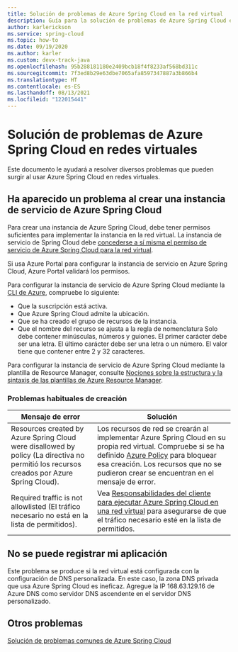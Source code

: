 ```yaml
---
title: Solución de problemas de Azure Spring Cloud en la red virtual
description: Guía para la solución de problemas de Azure Spring Cloud en la red virtual.
author: karlerickson
ms.service: spring-cloud
ms.topic: how-to
ms.date: 09/19/2020
ms.author: karler
ms.custom: devx-track-java
ms.openlocfilehash: 95b288181180e2409bcb18f4f8233af568bd311c
ms.sourcegitcommit: 7f3ed8b29e63dbe7065afa8597347887a3b866b4
ms.translationtype: HT
ms.contentlocale: es-ES
ms.lasthandoff: 08/13/2021
ms.locfileid: "122015441"
---
```

# <a name="troubleshooting-azure-spring-cloud-in-virtual-networks"></a>Solución de problemas de Azure Spring Cloud en redes virtuales

Este documento le ayudará a resolver diversos problemas que pueden surgir al usar Azure Spring Cloud en redes virtuales.

## <a name="i-encountered-a-problem-with-creating-an-azure-spring-cloud-service-instance"></a>Ha aparecido un problema al crear una instancia de servicio de Azure Spring Cloud

Para crear una instancia de Azure Spring Cloud, debe tener permisos suficientes para implementar la instancia en la red virtual.  La instancia de servicio de Spring Cloud debe [concederse a sí misma el permiso de servicio de Azure Spring Cloud para la red virtual](./how-to-deploy-in-azure-virtual-network.md#grant-service-permission-to-the-virtual-network).

Si usa Azure Portal para configurar la instancia de servicio en Azure Spring Cloud, Azure Portal validará los permisos.

Para configurar la instancia de servicio de Azure Spring Cloud mediante la [CLI de Azure](/cli/azure/get-started-with-azure-cli), compruebe lo siguiente:

- Que la suscripción está activa.
- Que Azure Spring Cloud admite la ubicación.
- Que se ha creado el grupo de recursos de la instancia.
- Que el nombre del recurso se ajusta a la regla de nomenclatura Solo debe contener minúsculas, números y guiones. El primer carácter debe ser una letra. El último carácter debe ser una letra o un número. El valor tiene que contener entre 2 y 32 caracteres.

Para configurar la instancia de servicio de Azure Spring Cloud mediante la plantilla de Resource Manager, consulte [Nociones sobre la estructura y la sintaxis de las plantillas de Azure Resource Manager](../azure-resource-manager/templates/syntax.md).

### <a name="common-creation-issues"></a>Problemas habituales de creación

| Mensaje de error | Solución |
|------|------|
| Resources created by Azure Spring Cloud were disallowed by policy (La directiva no permitió los recursos creados por Azure Spring Cloud). | Los recursos de red se crearán al implementar Azure Spring Cloud en su propia red virtual. Compruebe si se ha definido [Azure Policy](../governance/policy/overview.md) para bloquear esa creación. Los recursos que no se pudieron crear se encuentran en el mensaje de error. |
| Required traffic is not allowlisted (El tráfico necesario no está en la lista de permitidos). | Vea [Responsabilidades del cliente para ejecutar Azure Spring Cloud en una red virtual](./vnet-customer-responsibilities.md) para asegurarse de que el tráfico necesario esté en la lista de permitidos. |

## <a name="my-application-cant-be-registered"></a>No se puede registrar mi aplicación

Este problema se produce si la red virtual está configurada con la configuración de DNS personalizada. En este caso, la zona DNS privada que usa Azure Spring Cloud es ineficaz. Agregue la IP 168.63.129.16 de Azure DNS como servidor DNS ascendente en el servidor DNS personalizado.

## <a name="other-issues"></a>Otros problemas

[Solución de problemas comunes de Azure Spring Cloud](./troubleshoot.md)
